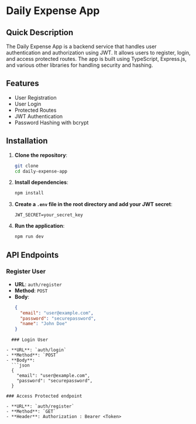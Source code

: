 # Daily Expense App

## Quick Description

The Daily Expense App is a backend service that handles user authentication and authorization using JWT. It allows users to register, login, and access protected routes. The app is built using TypeScript, Express.js, and various other libraries for handling security and hashing.

## Features

- User Registration
- User Login
- Protected Routes
- JWT Authentication
- Password Hashing with bcrypt

## Installation

1. **Clone the repository**:
    ```bash
    git clone
    cd daily-expense-app
    ```

2. **Install dependencies**:
    ```bash
    npm install
    ```

3. **Create a `.env` file in the root directory and add your JWT secret**:
    ```env
    JWT_SECRET=your_secret_key
    ```

4. **Run the application**:
    ```bash
    npm run dev
    ```

## API Endpoints

### Register User

- **URL**: `auth/register`
- **Method**: `POST`
- **Body**:
  ```json
  {
    "email": "user@example.com",
    "password": "securepassword",
    "name": "John Doe"
  }
```
  ### Login User

- **URL**: `auth/login`
- **Method**: `POST`
- **Body**:
  ```json
  {
    "email": "user@example.com",
    "password": "securepassword",
  }

### Access Protected endpoint

- **URL**: `auth/register`
- **Method**: `GET`
- **Header**: Authorization : Bearer <Token>


